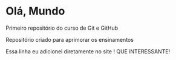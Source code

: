 # Olá, Mundo
 Primeiro repositório do curso de Git e GitHub

Repositório criado para aprimorar os ensinamentos

Essa linha eu adicionei diretamente  no site ! QUE iNTERESSANTE!
